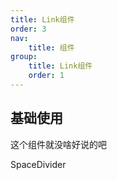 ```yaml
---
title: Link组件
order: 3
nav:
    title: 组件
group:
    title: Link组件
    order: 1
---
```


## 基础使用

<code src="./link.tsx"></code>

这个组件就没啥好说的吧

<API src="../../../src/Link.tsx">SpaceDivider</API>
